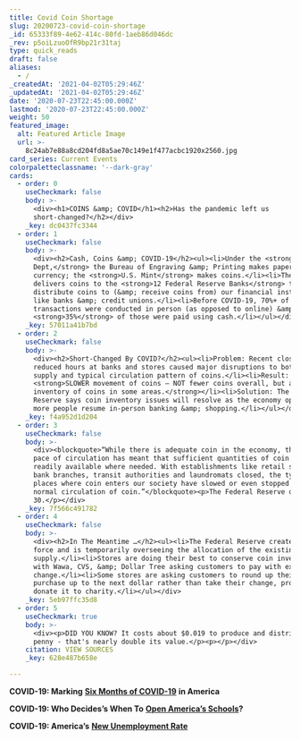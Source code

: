 ```yaml
---
title: Covid Coin Shortage
slug: 20200723-covid-coin-shortage
_id: 65333f89-4e62-414c-80fd-1aeb86d046dc
_rev: p5oiLzuoOfR9bp21r31taj
type: quick_reads
draft: false
aliases:
  - /
_createdAt: '2021-04-02T05:29:46Z'
_updatedAt: '2021-04-02T05:29:46Z'
date: '2020-07-23T22:45:00.000Z'
lastmod: '2020-07-23T22:45:00.000Z'
weight: 50
featured_image:
  alt: Featured Article Image
  url: >-
    8c24ab7e88a8cd204fd8a5ae70c149e1f477acbc1920x2560.jpg
card_series: Current Events
colorpaletteclassname: '--dark-gray'
cards:
  - order: 0
    useCheckmark: false
    body: >-
      <div><h1>COINS &amp; COVID</h1><h2>Has the pandemic left us
      short-changed?</h2></div>
    _key: dc0437fc3344
  - order: 1
    useCheckmark: false
    body: >-
      <div><h2>Cash, Coins &amp; COVID-19</h2><ul><li>Under the <strong>Treasury
      Dept,</strong> the Bureau of Engraving &amp; Printing makes paper
      currency; the <strong>U.S. Mint</strong> makes coins.</li><li>The Mint
      delivers coins to the <strong>12 Federal Reserve Banks</strong> that
      distribute coins to (&amp; receive coins from) our financial institutions,
      like banks &amp; credit unions.</li><li>Before COVID-19, 70%+ of U.S.
      transactions were conducted in person (as opposed to online) &amp;
      <strong>35%</strong> of those were paid using cash.</li></ul></div>
    _key: 57011a41b7bd
  - order: 2
    useCheckmark: false
    body: >-
      <div><h2>Short-Changed By COVID?</h2><ul><li>Problem: Recent closures and
      reduced hours at banks and stores caused major disruptions to both the
      supply and typical circulation pattern of coins.</li><li>Result:
      <strong>SLOWER movement of coins – NOT fewer coins overall, but a smaller
      inventory of coins in some areas.</strong></li><li>Solution: The Federal
      Reserve says coin inventory issues will resolve as the economy opens and
      more people resume in-person banking &amp; shopping.</li></ul></div>
    _key: f4a952d1d204
  - order: 3
    useCheckmark: false
    body: >-
      <div><blockquote>“While there is adequate coin in the economy, the slowed
      pace of circulation has meant that sufficient quantities of coin are not
      readily available where needed. With establishments like retail shops,
      bank branches, transit authorities and laundromats closed, the typical
      places where coin enters our society have slowed or even stopped the
      normal circulation of coin.”</blockquote><p>The Federal Reserve on June
      30.</p></div>
    _key: 7f566c491782
  - order: 4
    useCheckmark: false
    body: >-
      <div><h2>In The Meantime …</h2><ul><li>The Federal Reserve created a task
      force and is temporarily overseeing the allocation of the existing coin
      supply.</li><li>Stores are doing their best to conserve coin inventories,
      with Wawa, CVS, &amp; Dollar Tree asking customers to pay with exact
      change.</li><li>Some stores are asking customers to round up their
      purchase up to the next dollar rather than take their change, promising to
      donate it to charity.</li></ul></div>
    _key: 5eb97ffc35d8
  - order: 5
    useCheckmark: true
    body: >-
      <div><p>DID YOU KNOW? It costs about $0.019 to produce and distribute a
      penny - that's nearly double its value.</p><p></p></div>
    citation: VIEW SOURCES
    _key: 628e487b658e

---
```

**COVID-19: Marking** [**Six Months of COVID-19**](https://smarthernews.com/article/marking-six-months-of-covid-19-in-america/) **in America**

**COVID-19: Who Decides’s When To** **[Open America’s Schools](https://smarthernews.com/back-to-school/)?**

**COVID-19: America’s** [**New Unemployment Rate**](https://smarthernews.com/jobs-report-april-2020/)